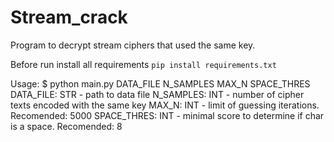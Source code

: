 # Stream_crack
Program to decrypt stream ciphers that used the same key.

Before run install all requirements
`pip install requirements.txt`


Usage:
$ python main.py DATA_FILE N_SAMPLES MAX_N SPACE_THRES
        DATA_FILE: STR - path to data file
        N_SAMPLES: INT - number of cipher texts encoded with the same key
        MAX_N: INT - limit of guessing iterations. Recomended: 5000
        SPACE_THRES: INT - minimal score to determine if char is a space. Recomended: 8
